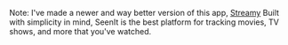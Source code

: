 Note: I've made a newer and way better version of this app, [Streamy](https://github.com/tonymac129/streamy)
Built with simplicity in mind, SeenIt is the best platform for tracking movies, TV shows, and more that you've watched.
